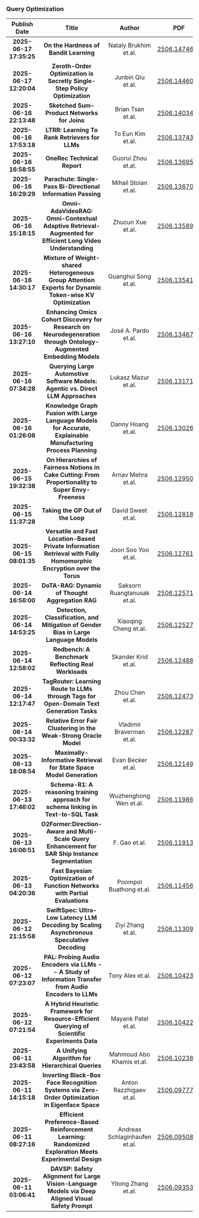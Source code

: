 
### Query Optimization
|Publish Date|Title|Author|PDF|Code|
| :---: | :---: | :---: | :---: | :---: |
|**2025-06-17 17:35:25**|**On the Hardness of Bandit Learning**|Nataly Brukhim et.al.|[2506.14746v1](http://arxiv.org/abs/2506.14746v1)|null|
|**2025-06-17 12:20:04**|**Zeroth-Order Optimization is Secretly Single-Step Policy Optimization**|Junbin Qiu et.al.|[2506.14460v1](http://arxiv.org/abs/2506.14460v1)|null|
|**2025-06-16 22:13:48**|**Sketched Sum-Product Networks for Joins**|Brian Tsan et.al.|[2506.14034v1](http://arxiv.org/abs/2506.14034v1)|null|
|**2025-06-16 17:53:18**|**LTRR: Learning To Rank Retrievers for LLMs**|To Eun Kim et.al.|[2506.13743v1](http://arxiv.org/abs/2506.13743v1)|null|
|**2025-06-16 16:58:55**|**OneRec Technical Report**|Guorui Zhou et.al.|[2506.13695v1](http://arxiv.org/abs/2506.13695v1)|null|
|**2025-06-16 16:29:29**|**Parachute: Single-Pass Bi-Directional Information Passing**|Mihail Stoian et.al.|[2506.13670v1](http://arxiv.org/abs/2506.13670v1)|null|
|**2025-06-16 15:18:15**|**Omni-AdaVideoRAG: Omni-Contextual Adaptive Retrieval-Augmented for   Efficient Long Video Understanding**|Zhucun Xue et.al.|[2506.13589v1](http://arxiv.org/abs/2506.13589v1)|[link](https://github.com/xzc-zju/AdaVideoRAG)|
|**2025-06-16 14:30:17**|**Mixture of Weight-shared Heterogeneous Group Attention Experts for   Dynamic Token-wise KV Optimization**|Guanghui Song et.al.|[2506.13541v1](http://arxiv.org/abs/2506.13541v1)|null|
|**2025-06-16 13:27:10**|**Enhancing Omics Cohort Discovery for Research on Neurodegeneration   through Ontology-Augmented Embedding Models**|José A. Pardo et.al.|[2506.13467v1](http://arxiv.org/abs/2506.13467v1)|[link](https://github.com/JoseAdrian3/NeuroEmbed)|
|**2025-06-16 07:34:28**|**Querying Large Automotive Software Models: Agentic vs. Direct LLM   Approaches**|Lukasz Mazur et.al.|[2506.13171v1](http://arxiv.org/abs/2506.13171v1)|null|
|**2025-06-16 01:26:08**|**Knowledge Graph Fusion with Large Language Models for Accurate,   Explainable Manufacturing Process Planning**|Danny Hoang et.al.|[2506.13026v1](http://arxiv.org/abs/2506.13026v1)|null|
|**2025-06-15 19:32:38**|**On Hierarchies of Fairness Notions in Cake Cutting: From Proportionality   to Super Envy-Freeness**|Arnav Mehra et.al.|[2506.12950v1](http://arxiv.org/abs/2506.12950v1)|null|
|**2025-06-15 11:37:28**|**Taking the GP Out of the Loop**|David Sweet et.al.|[2506.12818v1](http://arxiv.org/abs/2506.12818v1)|null|
|**2025-06-15 08:01:35**|**Versatile and Fast Location-Based Private Information Retrieval with   Fully Homomorphic Encryption over the Torus**|Joon Soo Yoo et.al.|[2506.12761v1](http://arxiv.org/abs/2506.12761v1)|[link](https://github.com/PrivStatBool/VeLoPIR)|
|**2025-06-14 16:56:00**|**DoTA-RAG: Dynamic of Thought Aggregation RAG**|Saksorn Ruangtanusak et.al.|[2506.12571v1](http://arxiv.org/abs/2506.12571v1)|null|
|**2025-06-14 14:53:25**|**Detection, Classification, and Mitigation of Gender Bias in Large   Language Models**|Xiaoqing Cheng et.al.|[2506.12527v1](http://arxiv.org/abs/2506.12527v1)|null|
|**2025-06-14 12:58:02**|**Redbench: A Benchmark Reflecting Real Workloads**|Skander Krid et.al.|[2506.12488v1](http://arxiv.org/abs/2506.12488v1)|null|
|**2025-06-14 12:17:47**|**TagRouter: Learning Route to LLMs through Tags for Open-Domain Text   Generation Tasks**|Zhou Chen et.al.|[2506.12473v1](http://arxiv.org/abs/2506.12473v1)|null|
|**2025-06-14 00:33:32**|**Relative Error Fair Clustering in the Weak-Strong Oracle Model**|Vladimir Braverman et.al.|[2506.12287v1](http://arxiv.org/abs/2506.12287v1)|null|
|**2025-06-13 18:08:54**|**Maximally-Informative Retrieval for State Space Model Generation**|Evan Becker et.al.|[2506.12149v1](http://arxiv.org/abs/2506.12149v1)|null|
|**2025-06-13 17:46:02**|**Schema-R1: A reasoning training approach for schema linking in   Text-to-SQL Task**|Wuzhenghong Wen et.al.|[2506.11986v1](http://arxiv.org/abs/2506.11986v1)|[link](https://github.com/hongWin/Schema-R1/)|
|**2025-06-13 16:06:51**|**O2Former:Direction-Aware and Multi-Scale Query Enhancement for SAR Ship   Instance Segmentation**|F. Gao et.al.|[2506.11913v1](http://arxiv.org/abs/2506.11913v1)|null|
|**2025-06-13 04:20:36**|**Fast Bayesian Optimization of Function Networks with Partial Evaluations**|Poompol Buathong et.al.|[2506.11456v1](http://arxiv.org/abs/2506.11456v1)|null|
|**2025-06-12 21:15:58**|**SwiftSpec: Ultra-Low Latency LLM Decoding by Scaling Asynchronous   Speculative Decoding**|Ziyi Zhang et.al.|[2506.11309v1](http://arxiv.org/abs/2506.11309v1)|null|
|**2025-06-12 07:23:07**|**PAL: Probing Audio Encoders via LLMs -- A Study of Information Transfer   from Audio Encoders to LLMs**|Tony Alex et.al.|[2506.10423v1](http://arxiv.org/abs/2506.10423v1)|null|
|**2025-06-12 07:21:54**|**A Hybrid Heuristic Framework for Resource-Efficient Querying of   Scientific Experiments Data**|Mayank Patel et.al.|[2506.10422v2](http://arxiv.org/abs/2506.10422v2)|null|
|**2025-06-11 23:43:58**|**A Unifying Algorithm for Hierarchical Queries**|Mahmoud Abo Khamis et.al.|[2506.10238v1](http://arxiv.org/abs/2506.10238v1)|null|
|**2025-06-11 14:15:18**|**Inverting Black-Box Face Recognition Systems via Zero-Order Optimization   in Eigenface Space**|Anton Razzhigaev et.al.|[2506.09777v1](http://arxiv.org/abs/2506.09777v1)|[link](https://github.com/fusionbrainlab/adversarialfaces)|
|**2025-06-11 08:27:16**|**Efficient Preference-Based Reinforcement Learning: Randomized   Exploration Meets Experimental Design**|Andreas Schlaginhaufen et.al.|[2506.09508v1](http://arxiv.org/abs/2506.09508v1)|null|
|**2025-06-11 03:06:41**|**DAVSP: Safety Alignment for Large Vision-Language Models via Deep   Aligned Visual Safety Prompt**|Yitong Zhang et.al.|[2506.09353v1](http://arxiv.org/abs/2506.09353v1)|[link](https://github.com/zhangyitonggg/davsp)|
